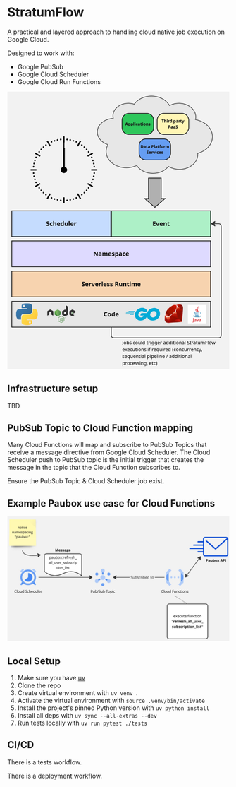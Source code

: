 # StratumFlow

A practical and layered approach to handling cloud native job execution on Google Cloud.

Designed to work with:
- Google PubSub
- Google Cloud Scheduler
- Google Cloud Run Functions

<img src="assets/stratumflow.jpg" alt="Cloud Function Flow" width="650"/>

## Infrastructure setup

TBD

## PubSub Topic to Cloud Function mapping

Many Cloud Functions will map and subscribe to PubSub Topics that receive a message directive from Google Cloud Scheduler. The Cloud Scheduler push to PubSub topic is the initial trigger that creates the message in the topic that the Cloud Function subscribes to.

Ensure the PubSub Topic & Cloud Scheduler job exist.

## Example Paubox use case for Cloud Functions

<img src="assets/example-flow-with-paubox.jpg" alt="Cloud Function Flow" width="650"/>

## Local Setup

1. Make sure you have [uv](https://docs.astral.sh/uv/)
2. Clone the repo
3. Create virtual environment with `uv venv `.
4. Activate the virtual environment with `source .venv/bin/activate`
5. Install the project's pinned Python version with `uv python install`
6. Install all deps with `uv sync --all-extras --dev`
7. Run tests locally with `uv run pytest ./tests`

## CI/CD

There is a tests workflow.

There is a deployment workflow.
